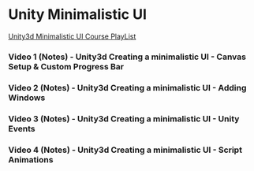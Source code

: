 # Unity Minimalistic UI
[Unity3d Minimalistic UI Course PlayList](https://www.youtube.com/playlist?list=PLQMQNmwN3Fvy8au_A9edHhqjrmNqukdj4)

### Video 1 (Notes) - Unity3d Creating a minimalistic UI - Canvas Setup & Custom Progress Bar

### Video 2 (Notes) - Unity3d Creating a minimalistic UI - Adding Windows

### Video 3 (Notes) - Unity3d Creating a minimalistic UI - Unity Events

### Video 4 (Notes) - Unity3d Creating a minimalistic UI - Script Animations
